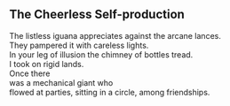 The Cheerless Self-production
-----------------------------
The listless iguana appreciates against the arcane lances.  
They pampered it with careless lights.  
In your leg of illusion the chimney of bottles tread.  
I took on rigid lands.  
Once there  
was a mechanical giant who  
flowed at parties, sitting in a circle, among friendships.  
